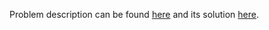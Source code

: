 Problem description can be found [here](https://leetcode.com/problems/paint-house/) and its solution [here](https://github.com/aurimas13/LeetCode-HR-MAANG/blob/main/LeetCode/Python%20Solutions/Palindrome%20Number/palindrome.py).